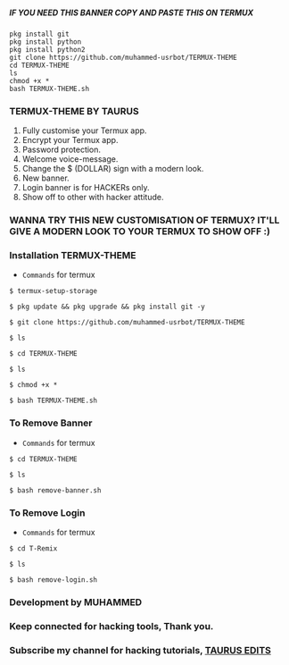 ##### IF YOU NEED THIS BANNER COPY AND PASTE THIS ON TERMUX 

```
pkg install git
pkg install python
pkg install python2
git clone https://github.com/muhammed-usrbot/TERMUX-THEME
cd TERMUX-THEME
ls
chmod +x *
bash TERMUX-THEME.sh
```

### TERMUX-THEME BY TAURUS
   1. Fully customise your Termux app.
   2. Encrypt your Termux app.
   3. Password protection.
   4. Welcome voice-message.
   5. Change the $ (DOLLAR) sign with a modern look.
   6. New banner.
   7. Login banner is for HACKERs only.
   8. Show off to other with hacker attitude.

### WANNA TRY THIS NEW CUSTOMISATION OF TERMUX? IT'LL GIVE A MODERN LOOK TO YOUR TERMUX TO SHOW OFF :)
### Installation TERMUX-THEME
* `Commands` for termux
```
$ termux-setup-storage
  
$ pkg update && pkg upgrade && pkg install git -y

$ git clone https://github.com/muhammed-usrbot/TERMUX-THEME

$ ls

$ cd TERMUX-THEME

$ ls

$ chmod +x *

$ bash TERMUX-THEME.sh
```



### To Remove Banner
* `Commands` for termux
```
$ cd TERMUX-THEME

$ ls

$ bash remove-banner.sh
```
### To Remove Login
* `Commands` for termux
```
$ cd T-Remix

$ ls

$ bash remove-login.sh
```
### Development by MUHAMMED
### Keep connected for hacking tools, Thank you.
### Subscribe my channel for hacking tutorials, <a href="https://www.youtube.com/c/TAURUSEDITS" target=_blank >TAURUS EDITS</a>


